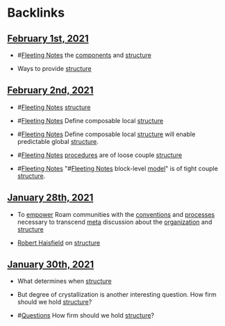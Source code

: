 
# Backlinks
## [February 1st, 2021](<February 1st, 2021.md>)
- #[Fleeting Notes](<Fleeting Notes.md>) the [components](<components.md>) and [structure](<structure.md>)

- Ways to provide [structure](<structure.md>)

## [February 2nd, 2021](<February 2nd, 2021.md>)
- #[Fleeting Notes](<Fleeting Notes.md>) [structure](<structure.md>)

- #[Fleeting Notes](<Fleeting Notes.md>) Define composable local [structure](<structure.md>)

- #[Fleeting Notes](<Fleeting Notes.md>) Define composable local [structure](<structure.md>) will enable predictable global [structure](<structure.md>).

- #[Fleeting Notes](<Fleeting Notes.md>) [procedures](<procedures.md>) are of loose couple [structure](<structure.md>)

- #[Fleeting Notes](<Fleeting Notes.md>) "#[Fleeting Notes](<Fleeting Notes.md>) block-level [model](<model.md>)" is of tight couple [structure](<structure.md>).

## [January 28th, 2021](<January 28th, 2021.md>)
- To [empower](<empower.md>) Roam communities with the [conventions](<conventions.md>) and [processes](<processes.md>) necessary to transcend [meta](<meta.md>) discussion about the [organization](<organization.md>) and [structure](<structure.md>)

- [Robert Haisfield](<Robert Haisfield.md>) on [structure](<structure.md>)

## [January 30th, 2021](<January 30th, 2021.md>)
- What determines when [structure](<structure.md>)

- But degree of crystallization is another interesting question. How firm should we hold [structure](<structure.md>)?

- #[Questions](<Questions.md>) How firm should we hold [structure](<structure.md>)?

